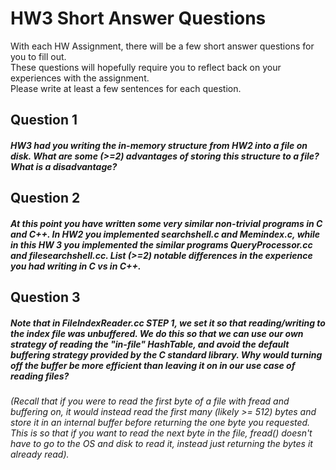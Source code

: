 # HW3 Short Answer Questions  
With each HW Assignment, there will be a few short answer questions for you to fill out.  
These questions will hopefully require you to reflect back on your experiences with the assignment.  
Please write at least a few sentences for each question.

## Question 1
##### HW3 had you writing the in-memory structure from HW2 into a file on disk. What are some (>=2) advantages of storing this structure to a file? What is a disadvantage?



## Question 2
##### At this point you have written some very similar non-trivial programs in C and C++. In HW2 you implemented searchshell.c and Memindex.c, while in this HW 3 you implemented the similar programs QueryProcessor.cc and filesearchshell.cc. List (>=2) notable differences in the experience you had writing in C vs in C++.



## Question 3
##### Note that in FileIndexReader.cc STEP 1, we set it so that reading/writing to the index file was unbuffered. We do this so that we can use our own strategy of reading the "in-file" HashTable, and avoid the default buffering strategy provided by the C standard library. Why would turning off the buffer be more efficient than leaving it on in our use case of reading files?  
###### (Recall that if you were to read the first byte of a file with fread and buffering on, it would instead read the first many (likely >= 512) bytes and store it in an internal buffer before returning the one byte you requested. This is so that if you want to read the next byte in the file, fread() doesn't have to go to the OS and disk to read it, instead just returning the bytes it already read).



